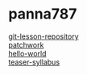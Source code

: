 # panna787

[git-lesson-repository](https://github.com/panna787/git-lesson-repository)
<br>
[patchwork](https://github.com/panna787/patchwork)
<br>
[hello-world](https://github.com/panna787/hello-world)
<br>
[teaser-syllabus](https://github.com/green-fox-academy/teaser-syllabus)
